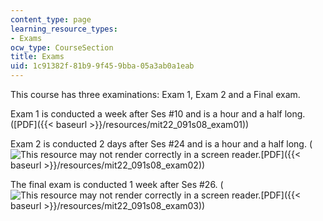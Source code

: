 ```yaml
---
content_type: page
learning_resource_types:
- Exams
ocw_type: CourseSection
title: Exams
uid: 1c91382f-81b9-9f45-9bba-05a3ab0a1eab
---
```


This course has three examinations: Exam 1, Exam 2 and a Final exam.

Exam 1 is conducted a week after Ses #10 and is a hour and a half long. ([PDF]({{< baseurl >}}/resources/mit22_091s08_exam01))

Exam 2 is conducted 2 days after Ses #24 and is a hour and a half long. (![This resource may not render correctly in a screen reader.](/images/inacessible.gif)[PDF]({{< baseurl >}}/resources/mit22_091s08_exam02))

The final exam is conducted 1 week after Ses #26. (![This resource may not render correctly in a screen reader.](/images/inacessible.gif)[PDF]({{< baseurl >}}/resources/mit22_091s08_exam03))